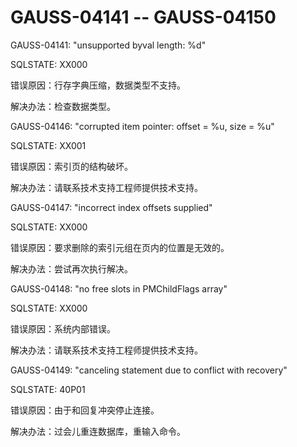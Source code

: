 # GAUSS-04141 -- GAUSS-04150<a name="ZH-CN_TOPIC_0302073623"></a>

GAUSS-04141: "unsupported byval length: %d"

SQLSTATE: XX000

错误原因：行存字典压缩，数据类型不支持。

解决办法：检查数据类型。

GAUSS-04146: "corrupted item pointer: offset = %u, size = %u"

SQLSTATE: XX001

错误原因：索引页的结构破坏。

解决办法：请联系技术支持工程师提供技术支持。

GAUSS-04147: "incorrect index offsets supplied"

SQLSTATE: XX000

错误原因：要求删除的索引元组在页内的位置是无效的。

解决办法：尝试再次执行解决。

GAUSS-04148: "no free slots in PMChildFlags array"

SQLSTATE: XX000

错误原因：系统内部错误。

解决办法：请联系技术支持工程师提供技术支持。

GAUSS-04149: "canceling statement due to conflict with recovery"

SQLSTATE: 40P01

错误原因：由于和回复冲突停止连接。

解决办法：过会儿重连数据库，重输入命令。
